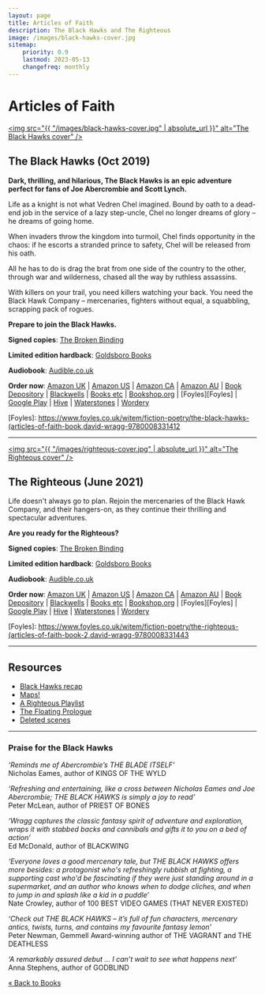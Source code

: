 ```yaml
---
layout: page
title: Articles of Faith
description: The Black Hawks and The Righteous
image: /images/black-hawks-cover.jpg
sitemap:
    priority: 0.9
    lastmod: 2023-05-13
    changefreq: monthly
---
```

# Articles of Faith

<a href="/images/black-hawks-cover-large.jpg"><span class="image left book"><img src="{{ "/images/black-hawks-cover.jpg" | absolute_url }}" alt="The Black Hawks cover" /></span></a>

## The Black Hawks (Oct 2019)

__Dark, thrilling, and hilarious, The Black Hawks is an epic adventure perfect for fans of Joe Abercrombie and Scott Lynch.__

Life as a knight is not what Vedren Chel imagined. Bound by oath to a dead-end job in the service of a lazy step-uncle, Chel no longer dreams of glory – he dreams of going home.

When invaders throw the kingdom into turmoil, Chel finds opportunity in the chaos: if he escorts a stranded prince to safety, Chel will be released from his oath.

All he has to do is drag the brat from one side of the country to the other, through war and wilderness, chased all the way by ruthless assassins.

With killers on your trail, you need killers watching your back. You need the Black Hawk Company – mercenaries, fighters without equal, a squabbling, scrapping pack of rogues.

__Prepare to join the Black Hawks.__

__Signed copies__: [The Broken Binding](https://www.thebrokenbinding.co.uk/product-page/the-black-hawks-david-wragg)

__Limited edition hardback__: [Goldsboro Books](https://goldsborobooks.com/products/the-black-hawks-exclusive-hardback-edition)

__Audiobook__: [Audible.co.uk](https://www.audible.co.uk/pd/The-Black-Hawks-Audiobook/000833143X)

__Order now__: [Amazon UK](https://www.amazon.co.uk/gp/product/0008331413?pf_rd_p=71cb17e9-f468-4d3f-94d5-a0de44c50a7e&pf_rd_r=G4E8JDFSJVKSPDD2D52W) 
\| [Amazon US](https://www.amazon.com/gp/product/0008331413)
\| [Amazon CA](https://www.amazon.ca/exec/obidos/ASIN/0008331413/)
\| [Amazon AU](https://www.amazon.com.au/exec/obidos/ASIN/0008331413/)
\| [Book Depository](https://www.bookdepository.com/Black-Hawks-David-Wragg/9780008331412)
\| [Blackwells](https://blackwells.co.uk/bookshop/product/The-Black-Hawks-by-David-Wragg-author/9780008331412)
\| [Books etc](http://www.booksetc.co.uk/books/view/-9780008331412)
\| [Bookshop.org](https://uk.bookshop.org/books/the-black-hawks/9780008331412)
\| [Foyles][Foyles]
\| [Google Play](https://play.google.com/store/books/details/David_Wragg_The_Black_Hawks_Articles_of_Faith_Book?id=0kiDDwAAQBAJ)
\| [Hive](https://www.hive.co.uk/Product/David-Wragg/The-Black-Hawks/23023166)
\| [Waterstones](https://www.waterstones.com/book/the-black-hawks/david-wragg/9780008331412)
\| [Wordery](https://wordery.com/the-black-hawks-david-wragg-9780008331412)

[Foyles]: https://www.foyles.co.uk/witem/fiction-poetry/the-black-hawks-(articles-of-faith-book,david-wragg-9780008331412


----

<a href="/images/righteous-cover-large.jpg"><span class="image right book"><img src="{{ "/images/righteous-cover.jpg" | absolute_url }}" alt="The Righteous cover" /></span></a>

## The Righteous (June 2021)

Life doesn't always go to plan. Rejoin the mercenaries of the Black Hawk Company, and their hangers-on, as they continue their thrilling and spectacular adventures.

__Are you ready for the Righteous?__

__Signed copies__: [The Broken Binding](https://www.thebrokenbinding.co.uk/product-page/the-righteous-david-wragg)

__Limited edition hardback__: [Goldsboro Books](https://goldsborobooks.com/products/the-righteous-exclusive-hardback-edition)

__Audiobook__: [Audible.co.uk](https://www.audible.co.uk/pd/The-Righteous-Audiobook/0008331464)

__Order now__: [Amazon UK](https://www.amazon.co.uk/dp/0008331448/)
\| [Amazon US](https://www.amazon.com/dp/0008331448/)
\| [Amazon CA](https://www.amazon.ca/dp/0008331448/)
\| [Amazon AU](https://www.amazon.com.au/dp/0008331448/)
\| [Book Depository](https://www.bookdepository.com/Righteous-David-Wragg/9780008331443)
\| [Blackwells](https://blackwells.co.uk/bookshop/product/The-Righteous-by-David-Wragg-author/9780008331443)
\| [Books etc](https://www.booksetc.co.uk/books/view/-9780008331443)
\| [Bookshop.org](https://uk.bookshop.org/books/the-righteous-9780008331443/9780008331443)
\| [Foyles][Foyles]
\| [Google Play](https://play.google.com/store/books/details/David_Wragg_The_Righteous_Articles_of_Faith_Book_2?id=30zEDwAAQBAJ)
\| [Hive](https://www.hive.co.uk/Product/David-Wragg/The-Righteous/24156435)
\| [Waterstones](https://www.waterstones.com/book/the-righteous/david-wragg/9780008331443)
\| [Wordery](https://wordery.com/the-righteous-david-wragg-9780008331443)

[Foyles]: https://www.foyles.co.uk/witem/fiction-poetry/the-righteous-(articles-of-faith-book-2,david-wragg-9780008331443


---

## Resources

- [Black Hawks recap](/blog/black-hawks-recap)
- [Maps!](/blog/maps)
- [A Righteous Playlist](a-righteous-playlist/)
- [The Floating Prologue](/blog/the-floating-prologue/)
- [Deleted scenes](/deleted-scenes)

---

### Praise for the Black Hawks

_‘Reminds me of Abercrombie’s THE BLADE ITSELF’_  
Nicholas Eames, author of KINGS OF THE WYLD

_‘Refreshing and entertaining, like a cross between Nicholas Eames and Joe Abercrombie; THE BLACK HAWKS is simply a joy to read’_  
Peter McLean, author of PRIEST OF BONES

_‘Wragg captures the classic fantasy spirit of adventure and exploration, wraps it with stabbed backs and cannibals and gifts it to you on a bed of action’_  
Ed McDonald, author of BLACKWING

_‘Everyone loves a good mercenary tale, but THE BLACK HAWKS offers more besides: a protagonist who's refreshingly rubbish at fighting, a supporting cast who'd be fascinating if they were just standing around in a supermarket, and an author who knows when to dodge cliches, and when to jump in and splash like a kid in a puddle’_  
Nate Crowley, author of 100 BEST VIDEO GAMES (THAT NEVER EXISTED)

_‘Check out THE BLACK HAWKS – it’s full of fun characters, mercenary antics, twists, turns, and contains my favourite fantasy lemon’_  
Peter Newman, Gemmell Award-winning author of THE VAGRANT and THE DEATHLESS

_‘A remarkably assured debut … I can’t wait to see what happens next’_  
Anna Stephens, author of GODBLIND

[&laquo; Back to Books](/books)
